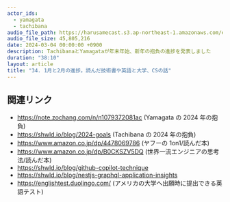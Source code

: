 ```yaml
---
actor_ids:
  - yamagata
  - tachibana
audio_file_path: https://harusamecast.s3.ap-northeast-1.amazonaws.com/episodes/34.mp3
audio_file_size: 45,805,216
date: 2024-03-04 00:00:00 +0900
description: TachibanaとYamagataが年末年始、新年の抱負の進捗を発表しました
duration: "38:10"
layout: article
title: "34. 1月と2月の進捗。読んだ技術書や英語と大学、CSの話"
---
```


## 関連リンク

- https://note.zochang.com/n/n1079372081ac (Yamagata の 2024 年の抱負)
- https://shwld.io/blog/2024-goals (Tachibana の 2024 年の抱負)
- https://www.amazon.co.jp/dp/4478069786 (ヤフーの 1on1/読んだ本)
- https://www.amazon.co.jp/dp/B0CKSZV5DQ (世界一流エンジニアの思考法/読んだ本)
- https://shwld.io/blog/github-copilot-technique
- https://shwld.io/blog/nestjs-graphql-application-insights
- https://englishtest.duolingo.com/ (アメリカの大学へ出願時に提出できる英語テスト)
